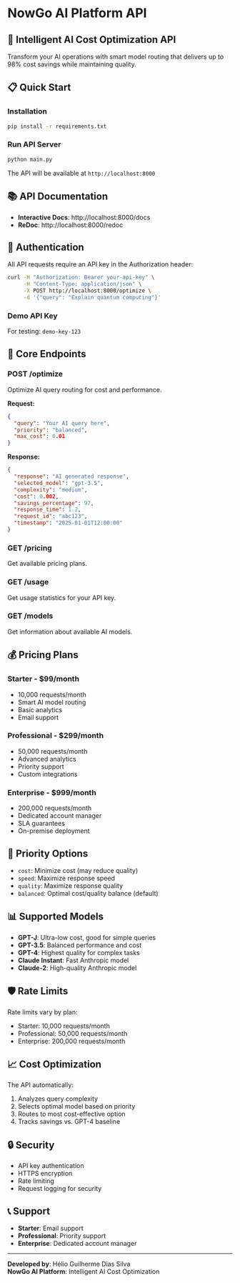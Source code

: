 # NowGo AI Platform API

## 🚀 Intelligent AI Cost Optimization API

Transform your AI operations with smart model routing that delivers up to 98% cost savings while maintaining quality.

## 📋 Quick Start

### Installation

```bash
pip install -r requirements.txt
```

### Run API Server

```bash
python main.py
```

The API will be available at `http://localhost:8000`

## 📚 API Documentation

- **Interactive Docs**: http://localhost:8000/docs
- **ReDoc**: http://localhost:8000/redoc

## 🔑 Authentication

All API requests require an API key in the Authorization header:

```bash
curl -H "Authorization: Bearer your-api-key" \
     -H "Content-Type: application/json" \
     -X POST http://localhost:8000/optimize \
     -d '{"query": "Explain quantum computing"}'
```

### Demo API Key
For testing: `demo-key-123`

## 🎯 Core Endpoints

### POST /optimize
Optimize AI query routing for cost and performance.

**Request:**
```json
{
  "query": "Your AI query here",
  "priority": "balanced",
  "max_cost": 0.01
}
```

**Response:**
```json
{
  "response": "AI generated response",
  "selected_model": "gpt-3.5",
  "complexity": "medium",
  "cost": 0.002,
  "savings_percentage": 97,
  "response_time": 1.2,
  "request_id": "abc123",
  "timestamp": "2025-01-01T12:00:00"
}
```

### GET /pricing
Get available pricing plans.

### GET /usage
Get usage statistics for your API key.

### GET /models
Get information about available AI models.

## 💰 Pricing Plans

### Starter - $99/month
- 10,000 requests/month
- Smart AI model routing
- Basic analytics
- Email support

### Professional - $299/month
- 50,000 requests/month
- Advanced analytics
- Priority support
- Custom integrations

### Enterprise - $999/month
- 200,000 requests/month
- Dedicated account manager
- SLA guarantees
- On-premise deployment

## 🔧 Priority Options

- `cost`: Minimize cost (may reduce quality)
- `speed`: Maximize response speed
- `quality`: Maximize response quality
- `balanced`: Optimal cost/quality balance (default)

## 📊 Supported Models

- **GPT-J**: Ultra-low cost, good for simple queries
- **GPT-3.5**: Balanced performance and cost
- **GPT-4**: Highest quality for complex tasks
- **Claude Instant**: Fast Anthropic model
- **Claude-2**: High-quality Anthropic model

## 🛡️ Rate Limits

Rate limits vary by plan:
- Starter: 10,000 requests/month
- Professional: 50,000 requests/month  
- Enterprise: 200,000 requests/month

## 📈 Cost Optimization

The API automatically:
1. Analyzes query complexity
2. Selects optimal model based on priority
3. Routes to most cost-effective option
4. Tracks savings vs. GPT-4 baseline

## 🔒 Security

- API key authentication
- HTTPS encryption
- Rate limiting
- Request logging for security

## 📞 Support

- **Starter**: Email support
- **Professional**: Priority support
- **Enterprise**: Dedicated account manager

---

**Developed by**: Hélio Guilherme Dias Silva  
**NowGo AI Platform**: Intelligent AI Cost Optimization
